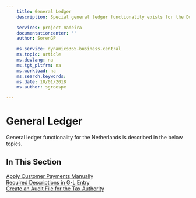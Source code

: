 ```yaml
---
    title: General Ledger
    description: Special general ledger functionality exists for the Dutch version of Business Central.

    services: project-madeira
    documentationcenter: ''
    author: SorenGP

    ms.service: dynamics365-business-central
    ms.topic: article
    ms.devlang: na
    ms.tgt_pltfrm: na
    ms.workload: na
    ms.search.keywords:
    ms.date: 10/01/2018
    ms.author: sgroespe

---
```

# General Ledger
General ledger functionality for the Netherlands is described in the below topics.

## In This Section
[Apply Customer Payments Manually](../../receivables-how-apply-sales-transactions-manually.md)  
[Required Descriptions in G-L Entry](required-descriptions-in-g-l-entry.md)  
[Create an Audit File for the Tax Authority](how-to-create-an-audit-file-for-the-tax-authority.md)

